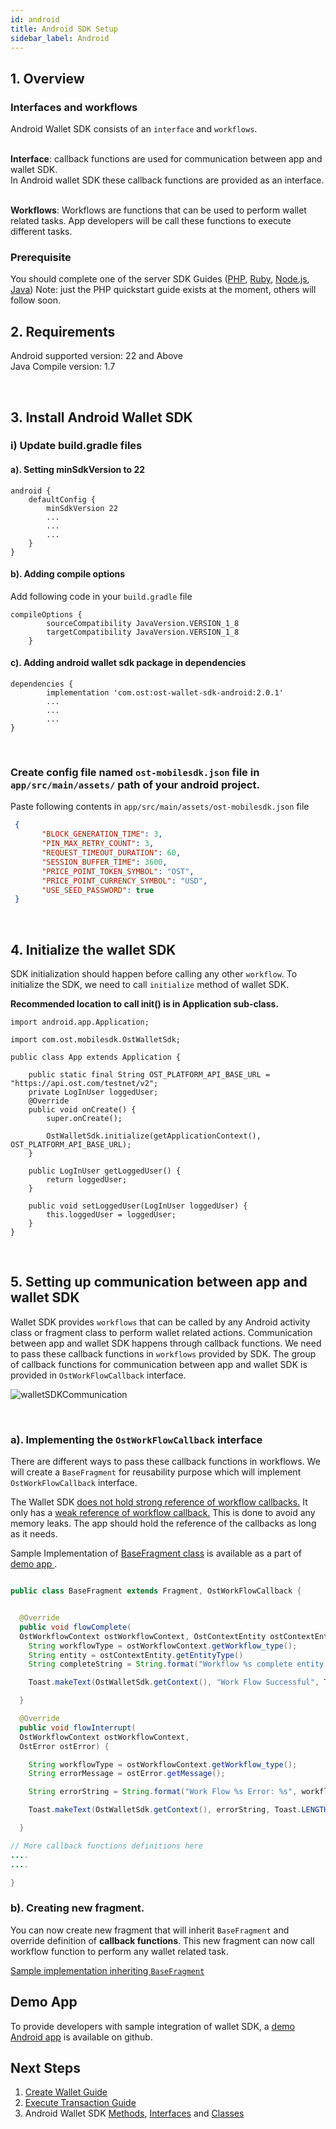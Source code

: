 ```yaml
---
id: android
title: Android SDK Setup
sidebar_label: Android
---
```


## 1. Overview


### Interfaces and workflows
Android Wallet SDK consists of an `interface` and `workflows`. <br><br>

**Interface**: callback functions are used for communication between app and wallet SDK. 
<br> In Android wallet SDK these callback functions are provided as an interface.
<br><br>

**Workflows**: Workflows are functions that can be used to perform wallet related tasks. App developers will be call these functions to execute different tasks.

### Prerequisite
You should complete one of the server SDK Guides ([PHP](/platform/docs/sdk/server_sdk_setup/php/), [Ruby](/platform/docs/sdk/server_sdk_setup/ruby/), [Node.js](/platform/docs/sdk/server_sdk_setup/nodejs/), [Java](/platform/docs/sdk/server_sdk_setup/java/)) Note: just the PHP quickstart guide exists at the moment, others will follow soon.
<br>

## 2. Requirements

Android supported version: 22 and Above
<br>
Java Compile version: 1.7 


<br>

## 3. Install Android Wallet SDK

### i) Update build.gradle files

#### a). Setting minSdkVersion to 22
```
android {
    defaultConfig {
        minSdkVersion 22
        ...
        ...
        ...
    }
}
```

#### b). Adding compile options
Add following code in your `build.gradle` file

```
compileOptions {
        sourceCompatibility JavaVersion.VERSION_1_8
        targetCompatibility JavaVersion.VERSION_1_8
    }
```

#### c). Adding android wallet sdk package in dependencies

```
dependencies {
        implementation 'com.ost:ost-wallet-sdk-android:2.0.1'
        ...
        ...
        ...
}
```

<br>

### Create config file named `ost-mobilesdk.json` file in `app/src/main/assets/` path of your android project.

Paste following contents in `app/src/main/assets/ost-mobilesdk.json` file

```json
 {
       "BLOCK_GENERATION_TIME": 3,
       "PIN_MAX_RETRY_COUNT": 3,
       "REQUEST_TIMEOUT_DURATION": 60,
       "SESSION_BUFFER_TIME": 3600,
       "PRICE_POINT_TOKEN_SYMBOL": "OST",
       "PRICE_POINT_CURRENCY_SYMBOL": "USD",
       "USE_SEED_PASSWORD": true
 }
```





<br>


## 4. Initialize the wallet SDK
SDK initialization should happen before calling any other `workflow`. To initialize the SDK, we need to call `initialize` method of wallet SDK. 

**Recommended location to call init() is in Application sub-class.**

```
import android.app.Application;

import com.ost.mobilesdk.OstWalletSdk;

public class App extends Application {

    public static final String OST_PLATFORM_API_BASE_URL = "https://api.ost.com/testnet/v2";
    private LogInUser loggedUser;
    @Override
    public void onCreate() {
        super.onCreate();

        OstWalletSdk.initialize(getApplicationContext(), OST_PLATFORM_API_BASE_URL);
    }

    public LogInUser getLoggedUser() {
        return loggedUser;
    }

    public void setLoggedUser(LogInUser loggedUser) {
        this.loggedUser = loggedUser;
    }
}
```

<br>


## 5. Setting up communication between app and wallet SDK

Wallet SDK provides `workflows` that can be called by any Android activity class or fragment class to perform wallet related actions. 
Communication between app and wallet SDK happens through callback functions. We need to pass these callback functions in `workflows` provided by SDK. The group of callback functions for communication between app and wallet SDK is provided in `OstWorkFlowCallback` interface.

![walletSDKCommunication](/platform/docs/sdk/assets/wallet-sdk-communication.png)

<br>

### a). Implementing the `OstWorkFlowCallback` interface
There are different ways to pass these callback functions in workflows. We will create a `BaseFragment` for reusability purpose which will implement `OstWorkFlowCallback` interface.

The Wallet SDK <u>does not hold strong reference of workflow callbacks.</u> It only has a <u>weak reference of workflow callback.</u> This is done to avoid any memory leaks. The app should hold the reference of the callbacks as long as it needs.

Sample Implementation of [ BaseFragment class](https://github.com/ostdotcom/ost-wallet-sdk-android/blob/release-2.0/app/src/main/java/ost/com/sampleostsdkapplication/fragments/BaseFragment.java) is available as a part of [demo app ](https://github.com/ostdotcom/ost-wallet-sdk-android/tree/release-2.0/app).

```java

public class BaseFragment extends Fragment, OstWorkFlowCallback {


  @Override
  public void flowComplete(
  OstWorkflowContext ostWorkflowContext, OstContextEntity ostContextEntity) {
    String workflowType = ostWorkflowContext.getWorkflow_type();
    String entity = ostContextEntity.getEntityType()
    String completeString = String.format("Workflow %s complete entity %s ", workflowType, entity);

    Toast.makeText(OstWalletSdk.getContext(), "Work Flow Successful", Toast.LENGTH_SHORT).show();

  }

  @Override
  public void flowInterrupt(
  OstWorkflowContext ostWorkflowContext, 
  OstError ostError) {

    String workflowType = ostWorkflowContext.getWorkflow_type();
    String errorMessage = ostError.getMessage();

    String errorString = String.format("Work Flow %s Error: %s", workflowType, errorMessage);

    Toast.makeText(OstWalletSdk.getContext(), errorString, Toast.LENGTH_SHORT).show();

  }

// More callback functions definitions here
....
....

}
```



### b). Creating new fragment.
You can now create new fragment that will inherit `BaseFragment` and override definition of **callback functions**. This new fragment can now call workflow function to perform any wallet related task.

[Sample implementation inheriting `BaseFragment`](https://github.com/ostdotcom/ost-wallet-sdk-android/blob/release-2.0/app/src/main/java/ost/com/sampleostsdkapplication/fragments/LoginFragment.java)


## Demo App
To provide developers with sample integration of wallet SDK, a [demo Android app](https://github.com/ostdotcom/ost-wallet-sdk-android/tree/release-2.0/app) is available on github.

## Next Steps

1. [Create Wallet Guide](/platform/docs/guides/create_wallet/)
2. [Execute Transaction Guide](/platform/docs/guides/execute_transaction/)
3. Android Wallet SDK [Methods](/platform/docs/sdk/references/wallet_sdk/android/latest/methods/),  [Interfaces](/platform/docs/sdk/references/wallet_sdk/android/latest/interfaces/) and [Classes](/platform/docs/sdk/references/wallet_sdk/android/latest/classes/)

